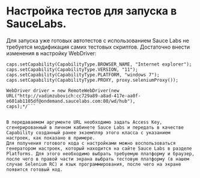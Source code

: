 # Настройка тестов для запуска в SauceLabs.

Для запуска уже готовых автотестов с использованием Sauce Labs не требуется модификация самих тестовых скриптов. Достаточно внести изменения в настройку WebDriver:

```
caps.setCapability(CapabilityType.BROWSER_NAME, "Internet explorer");
caps.setCapability(CapabilityType.VERSION, "11");
caps.setCapability(CapabilityType.PLATFORM, "windows 7");
caps.setCapability(CapabilityType.PROXY, proxy.seleniumProxy());

WebDriver driver = new RemoteWebDriver(new
URL("http://vadimzubovich:cc729a89-a8ad-417e-aa0f-e601ab1105df@ondemand.saucelabs.com:80/wd/hub"),
caps);*/```


В передаваемом аргументе URL необходимо задать Access Key, сгенерированный в личном кабинете Sauce Labs и передать в качестве Capability созданный ранее экземпляр этого класса с указанием настроек, как показано в примере.
Для получения готового кода с настройками можно воспользоваться генератором настроек, который находится на сайте Sauce Labs в разделе Platforms. Для этого необходимо выбрать требуемую платформу и браузер, после чего в правой части экрана выбрать тестовую платформу (в нашем случае Selenium RC) и язык программирования, после чего на экране появится готовый код.